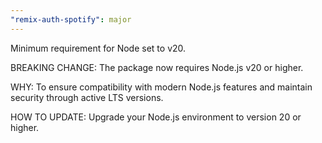 ```yaml
---
"remix-auth-spotify": major
---
```


Minimum requirement for Node set to v20.

BREAKING CHANGE: The package now requires Node.js v20 or higher.

WHY: To ensure compatibility with modern Node.js features and maintain security through active LTS versions.

HOW TO UPDATE: Upgrade your Node.js environment to version 20 or higher.
